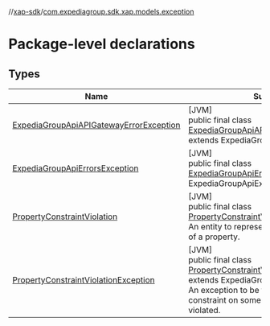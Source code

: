 //[xap-sdk](../../index.md)/[com.expediagroup.sdk.xap.models.exception](index.md)

# Package-level declarations

## Types

| Name | Summary |
|---|---|
| [ExpediaGroupApiAPIGatewayErrorException](-expedia-group-api-a-p-i-gateway-error-exception/index.md) | [JVM]<br>public final class [ExpediaGroupApiAPIGatewayErrorException](-expedia-group-api-a-p-i-gateway-error-exception/index.md) extends ExpediaGroupApiException |
| [ExpediaGroupApiErrorsException](-expedia-group-api-errors-exception/index.md) | [JVM]<br>public final class [ExpediaGroupApiErrorsException](-expedia-group-api-errors-exception/index.md) extends ExpediaGroupApiException |
| [PropertyConstraintViolation](-property-constraint-violation/index.md) | [JVM]<br>public final class [PropertyConstraintViolation](-property-constraint-violation/index.md)<br>An entity to represent a constraint violation of a property. |
| [PropertyConstraintViolationException](-property-constraint-violation-exception/index.md) | [JVM]<br>public final class [PropertyConstraintViolationException](-property-constraint-violation-exception/index.md) extends ExpediaGroupClientException<br>An exception to be thrown when a constraint on some property has been violated. |
